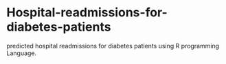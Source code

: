 # Hospital-readmissions-for-diabetes-patients
predicted hospital readmissions for diabetes patients using R programming Language.

